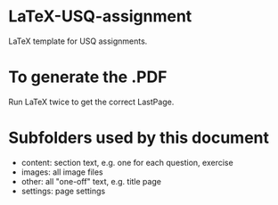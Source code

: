 # LaTeX-USQ-assignment
LaTeX template for USQ assignments.

# To generate the .PDF
Run LaTeX twice to get the correct LastPage.

# Subfolders used by this document
- content: section text, e.g. one for each question, exercise
- images: all image files
- other: all "one-off" text, e.g. title page
- settings: page settings
